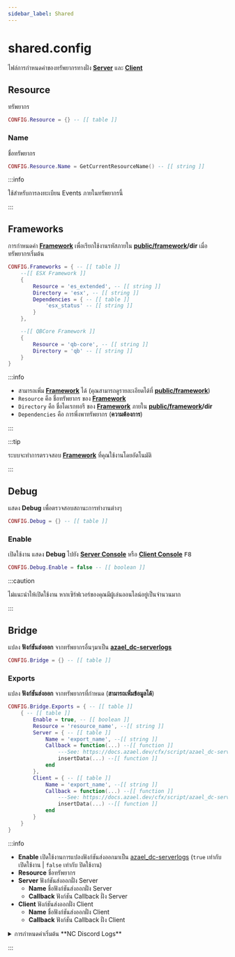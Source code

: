 ```yaml
---
sidebar_label: Shared
---
```


# shared.config

ไฟล์การกำหนดค่าของทรัพยากรทางฝั่ง **[Server](https://en.wikipedia.org/wiki/Server-side)** และ **[Client](https://en.wikipedia.org/wiki/Client-side)**

## Resource

ทรัพยากร

```lua title="บรรทัดที่ 13"
CONFIG.Resource = {} -- [[ table ]]
```

### Name

ชื่อทรัพยากร

```lua title="บรรทัดที่ 14"
CONFIG.Resource.Name = GetCurrentResourceName() -- [[ string ]]
```

:::info

ใช้สำหรับการลงทะเบียน Events ภายในทรัพยากรนี้

:::

## Frameworks

การกำหนดค่า **[Framework](https://en.wikipedia.org/wiki/Framework)** เพื่อเรียกใช้งานรหัสภายใน **[public/framework](../public/framework.md)/dir** เมื่อทรัพยากรเริ่มต้น

```lua title="บรรทัดที่ 17"
CONFIG.Frameworks = { -- [[ table ]]
    --[[ ESX Framework ]]
    {
        Resource = 'es_extended', -- [[ string ]]
        Directory = 'esx', -- [[ string ]]
        Dependencies = { -- [[ table ]]
            'esx_status' -- [[ string ]]
        }
    },

    --[[ QBCore Framework ]]
    {
        Resource = 'qb-core', -- [[ string ]]
        Directory = 'qb' -- [[ string ]]
    }
}
```

:::info

- สามารถเพิ่ม **[Framework](https://en.wikipedia.org/wiki/Framework)** ได้ (คุณสามารถดูรายละเอียดได้ที่ **[public/framework](../public/framework.md)**)
- `Resource` คือ ชื่อทรัพยากร ของ **[Framework](https://en.wikipedia.org/wiki/Framework)**
- `Directory` คือ ชื่อไดเรกทอรี ของ **[Framework](https://en.wikipedia.org/wiki/Framework)** ภายใน **[public/framework](../public/framework.md)/dir**
- `Dependencies` คือ การพึ่งพาทรัพยากร (**ความต้องการ**)

:::

:::tip

ระบบจะทำการตรวจสอบ **[Framework](https://en.wikipedia.org/wiki/Framework)** ที่คุณใช้งานโดยอัตโนมัติ

:::

## Debug

แสดง **Debug** เพื่อตรวจสอบสถานะการทำงานต่างๆ

```lua title="บรรทัดที่ 32"
CONFIG.Debug = {} -- [[ table ]]
```

### Enable

เปิดใช้งาน แสดง **Debug** ไปยัง **[Server Console](https://docs.fivem.net/docs/server-manual/server-commands)** หรือ **[Client Console](https://docs.fivem.net/docs/client-manual/console-commands)** <kbd>F8</kbd>

```lua title="บรรทัดที่ 33"
CONFIG.Debug.Enable = false -- [[ boolean ]]
```

:::caution

ไม่แนะนำให้เปิดใช้งาน หากเซิร์ฟเวอร์ของคุณมีผู้เล่นออนไลน์อยู่เป็นจำนวนมาก

:::

## Bridge

แปลง **ฟังก์ชันส่งออก** จากทรัพยากรอื่นๆมาเป็น [**azael_dc-serverlogs**](../index.md)

```lua title="บรรทัดที่ 36"
CONFIG.Bridge = {} -- [[ table ]]
```

### Exports

แปลง **ฟังก์ชันส่งออก** จากทรัพยากรที่กำหนด (**สามารถเพิ่มข้อมูลได้**)

```lua title="บรรทัดที่ 37"
CONFIG.Bridge.Exports = { -- [[ table ]]
    { -- [[ table ]]
        Enable = true, -- [[ boolean ]]
        Resource = 'resource_name', --[[ string ]]
        Server = { -- [[ table ]]
            Name = 'export_name', --[[ string ]]
            Callback = function(...) --[[ function ]]
                ---See: https://docs.azael.dev/cfx/script/azael_dc-serverlogs/export/server#insertdata
                insertData(...) --[[ function ]]
            end
        },
        Client = { -- [[ table ]]
            Name = 'export_name', --[[ string ]]
            Callback = function(...) --[[ function ]]
                ---See: https://docs.azael.dev/cfx/script/azael_dc-serverlogs/export/client#insertdata
                insertData(...) --[[ function ]]
            end
        }
    }
}
```

:::info

- **Enable** เปิดใช้งานการแปลงฟังก์ชันส่งออกมาเป็น [azael_dc-serverlogs](../index.md) (`true` เท่ากับ เปิดใช้งาน | `false` เท่ากับ ปิดใช้งาน)
- **Resource** ชื่อทรัพยากร
- **Server** ฟังก์ชันส่งออกฝั่ง Server
    - **Name** ชื่อฟังก์ชันส่งออกฝั่ง Server
    - **Callback** ฟังก์ชัน Callback ฝั่ง Server
- **Client** ฟังก์ชันส่งออกฝั่ง Client
    - **Name** ชื่อฟังก์ชันส่งออกฝั่ง Client
    - **Callback** ฟังก์ชัน Callback ฝั่ง Client

<details>
    <summary>การกำหนดค่าเริ่มต้น **NC Discord Logs**</summary>

```lua title="nc_discordlogs"
{
    Enable = true,
    Resource = 'nc_discordlogs',

    Server = {
        Name = 'Discord',
        Callback = function(data)
            if data.xPlayer then
                insertData({
                    event = data.webhook,
                    content = ('### %s\n%s'):format(data.message or data.title, ( data.description or '')),
                    fields = data.fields,
                    image = data.imageURL,
                    source = data.xPlayer.source,
                    options = {
                        public = data.public,
                        codeblock = false
                    }
                })
            end
            
            if data.xTarget then
                insertData({
                    event = data.webhook,
                    content = ('### %s\n%s'):format(data.message or data.title, ( data.description or '')),
                    fields = data.fields,
                    image = data.imageURL,
                    source = data.xTarget.source,
                    options = {
                        public = data.public,
                        codeblock = false
                    }
                })
            end
        end
    },
    
    Client = {
        Name = 'Discord',
        Callback = function(data)
            insertData({
                event = data.webhook,
                content = ('### %s\n%s'):format(data.message or data.title, ( data.description or '')),
                fields = data.fields,
                image = data.imageURL,
                source = (data.xPlayer and GetPlayerServerId(NetworkGetPlayerIndexFromPed(data.xPlayer)) or nil),
                options = {
                    public = data.public,
                    codeblock = false
                }
            })
            
            if data.xTarget then
                insertData({
                    event = data.webhook,
                    content = ('### %s\n%s'):format(data.message or data.title, ( data.description or '')),
                    fields = data.fields,
                    image = data.imageURL,
                    source = GetPlayerServerId(NetworkGetPlayerIndexFromPed(data.xTarget)),
                    options = {
                        public = data.public,
                        codeblock = false
                    }
                })
            end
        end
    }
}
```

</details>

:::
